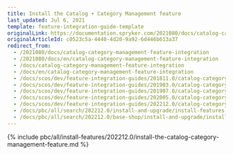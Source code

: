 ```yaml
---
title: Install the Catalog + Category Management feature
last_updated: Jul 6, 2021
template: feature-integration-guide-template
originalLink: https://documentation.spryker.com/2021080/docs/catalog-category-management-feature-integration
originalArticleId: c0523c5a-4440-4d20-9a92-6d446b613a37
redirect_from:
  - /2021080/docs/catalog-category-management-feature-integration
  - /2021080/docs/en/catalog-category-management-feature-integration
  - /docs/catalog-category-management-feature-integration
  - /docs/en/catalog-category-management-feature-integration
  - /docs/scos/dev/feature-integration-guides/201811.0/catalog-category-management-feature-integration.html
  - /docs/scos/dev/feature-integration-guides/201903.0/catalog-category-management-feature-integration.html
  - /docs/scos/dev/feature-integration-guides/201907.0/catalog-category-management-feature-integration.html
  - /docs/scos/dev/feature-integration-guides/202005.0/catalog-category-management-feature-integration.html
  - /docs/scos/dev/feature-integration-guides/202212.0/catalog-category-management-feature-integration.html
  - /docs/pbc/all/search/202212.0/install-and-upgrade/install-features-and-glue-api/install-the-catalog-category-management-feature.html
  - /docs/pbc/all/search/202212.0/base-shop/install-and-upgrade/install-features-and-glue-api/install-the-catalog-category-management-feature.html
---
```


{% include pbc/all/install-features/202212.0/install-the-catalog-category-management-feature.md %} <!-- To edit, see /_includes/pbc/all/install-features/202212.0/install-the-catalog-category-management-feature.md -->

